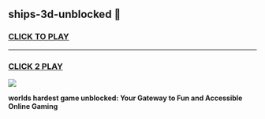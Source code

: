 
## ships-3d-unblocked 👋
<h3>
<a href="https://premium.freeplayer.one?title=ships-3d-unblocked&ref=14F">CLICK TO PLAY</a></h3>
<hr>

<h3>
<a href="https://premium.freeplayer.one?title=ships-3d-unblocked&ref=14F">CLICK 2 PLAY</a>
  
</h3>

<a href="https://premium.freeplayer.one?title=ships-3d-unblocked&ref=12F/"><img src="https://clearcache.store/games.png"></a>


**worlds hardest game unblocked: Your Gateway to Fun and Accessible Online Gaming**
